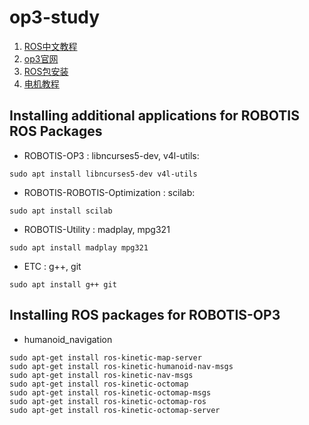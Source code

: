 # op3-study
1. [ROS中文教程](http://wiki.ros.org/cn/ROS/Tutorials)
2. [op3官网](http://emanual.robotis.com/docs/en/platform/op3/introduction/)
3. [ROS包安装](http://emanual.robotis.com/docs/en/platform/op3/recovery/#installing-robotis-ros-packages)
4. [电机教程](http://emanual.robotis.com/docs/en/dxl/mx/mx-28/)

## Installing additional applications for ROBOTIS ROS Packages
- ROBOTIS-OP3 : libncurses5-dev, v4l-utils:
```
sudo apt install libncurses5-dev v4l-utils
```
- ROBOTIS-ROBOTIS-Optimization : scilab:
```
sudo apt install scilab
```
- ROBOTIS-Utility : madplay, mpg321
```
sudo apt install madplay mpg321
```
- ETC : g++, git
```
sudo apt install g++ git
```

## Installing ROS packages for ROBOTIS-OP3
- humanoid_navigation
```
sudo apt-get install ros-kinetic-map-server
sudo apt-get install ros-kinetic-humanoid-nav-msgs
sudo apt-get install ros-kinetic-nav-msgs
sudo apt-get install ros-kinetic-octomap
sudo apt-get install ros-kinetic-octomap-msgs
sudo apt-get install ros-kinetic-octomap-ros
sudo apt-get install ros-kinetic-octomap-server
```
